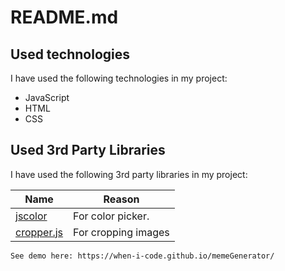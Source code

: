 # README.md

## Used technologies

I have used the following technologies in my project:

- JavaScript
- HTML
- CSS

## Used 3rd Party Libraries

I have used the following 3rd party libraries in my project:

Name | Reason
--- | ---
[jscolor](http://jscolor.com/) | For color picker.
[cropper.js](https://github.com/oscarkey/cropper.js) | For cropping images


```console
See demo here: https://when-i-code.github.io/memeGenerator/
```
